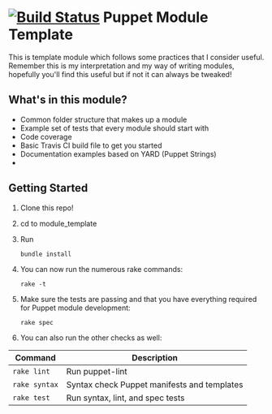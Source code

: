 [![Build Status](https://travis-ci.org/ifunky/module_template.svg?branch=master)](https://travis-ci.org/ifunky/module_template)
Puppet Module Template
=======================

This is template module which follows some practices that I consider useful.  Remember this is my interpretation and my way of writing modules, hopefully you'll find this useful but if not it can always be tweaked!

What's in this module?
----------------------
 - Common folder structure that makes up a module
 - Example set of tests that every module should start with
 - Code coverage
 - Basic Travis CI build file to get you started
 - Documentation examples based on YARD (Puppet Strings)
 -

Getting Started
---------------

 1. Clone this repo!
 2. cd to module_template
 3. Run

    `bundle install`

 4. You can now run the numerous rake commands:

     `rake -t`

 5. Make sure the tests are passing and that you have everything required for Puppet module development: 

     `rake spec`

 6. You can also run the other checks as well:
 
| Command	   | Description
|------------- |-------------
| `rake lint`  | Run puppet-lint
| `rake syntax`| Syntax check Puppet manifests and templates
| `rake test`  | Run syntax, lint, and spec tests




